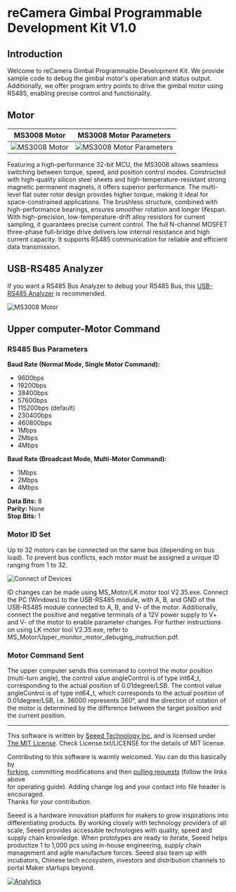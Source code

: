 # reCamera Gimbal Programmable Development Kit V1.0

## Introduction

Welcome to reCamera Gimbal Programmable Development Kit. We provide sample code to debug the gimbal motor's operation and status output. Additionally, we offer program entry points to drive the gimbal motor using RS485, enabling precise control and functionality.

## Motor

MS3008 Motor          |  MS3008 Motor Parameters
:-------------------------:|:-------------------------:
![MS3008 Motor](https://raw.githubusercontent.com/AllenKon/Seeed_Motor_RS485/main/MS_Motor/Pic/MS3008_Motor.jpg)  |  ![MS3008 Motor Parameters](https://raw.githubusercontent.com/AllenKon/Seeed_Motor_RS485/main/MS_Motor/Pic/MS3008_Parameters.png)

Featuring a high-performance 32-bit MCU, the MS3008 allows seamless switching between torque, speed, and position control modes. Constructed with high-quality silicon steel sheets and high-temperature-resistant strong magnetic permanent magnets, it offers superior performance. The multi-level flat outer rotor design provides higher torque, making it ideal for space-constrained applications. The brushless structure, combined with high-performance bearings, ensures smoother rotation and longer lifespan. With high-precision, low-temperature-drift alloy resistors for current sampling, it guarantees precise current control. The full N-channel MOSFET three-phase full-bridge drive delivers low internal resistance and high current capacity. It supports RS485 communication for reliable and efficient data transmission.

## USB-RS485 Analyzer

If you want a RS485 Bus Analyzer to debug your RS485 Bus, this [USB-RS485 Analyzer](https://www.seeedstudio.com/USB-TO-RS232--RS485--TTL-Industrial-Isolated-Converter-p-3231.html) is recommended.

![MS3008 Motor](https://media-cdn.seeedstudio.com/media/catalog/product/cache/bb49d3ec4ee05b6f018e93f896b8a25d/h/t/httpsstatics3.seeedstudio.comseeedfile2018-12bazaar1004130_usbtors232485ttl01.jpg)

## Upper computer-Motor Command

### RS485 Bus Parameters

**Baud Rate (Normal Mode, Single Motor Command):**
- 9600bps
- 19200bps
- 38400bps
- 57600bps
- 115200bps (default)
- 230400bps
- 460800bps
- 1Mbps
- 2Mbps
- 4Mbps

**Baud Rate (Broadcast Mode, Multi-Motor Command):**
- 1Mbps
- 2Mbps
- 4Mbps

**Data Bits:** 8  
**Parity:** None  
**Stop Bits:** 1

### Motor ID Set

Up to 32 motors can be connected on the same bus (depending on bus load). To prevent bus conflicts, each motor must be assigned a unique ID ranging from 1 to 32.

![Connect of Devices](https://raw.githubusercontent.com/AllenKon/Seeed_Motor_RS485/main/MS_Motor/Pic/Connect.png)

ID changes can be made using MS_Motor/LK motor tool V2.35.exe. Connect the PC (Windows) to the USB-RS485 module, with A, B, and GND of the USB-RS485 module connected to A, B, and V- of the motor. Additionally, connect the positive and negative terminals of a 12V power supply to V+ and V- of the motor to enable parameter changes. For further instructions on using LK motor tool V2.35.exe, refer to MS_Motor/Upper_monitor_motor_debuging_instruction.pdf.

### Motor Command Sent

The upper computer sends this command to control the motor position (multi-turn angle), the control value angleControl is of type int64_t, corresponding to the actual position of 0.01degree/LSB. The control value angleControl is of type int64_t, which corresponds to the actual position of 0.01degree/LSB, i.e. 36000 represents 360°, and the direction of rotation of the motor is determined by the difference between the target position and the current position.

----

This software is written by [Seeed Technology Inc.](http://www.seeed.cc) and is licensed under [The MIT License](http://opensource.org/licenses/mit-license.php). Check License.txt/LICENSE for the details of MIT license.<br>

Contributing to this software is warmly welcomed. You can do this basically by<br>
[forking](https://help.github.com/articles/fork-a-repo), committing modifications and then [pulling requests](https://help.github.com/articles/using-pull-requests) (follow the links above<br>
for operating guide). Adding change log and your contact into file header is encouraged.<br>
Thanks for your contribution.

Seeed is a hardware innovation platform for makers to grow inspirations into differentiating products. By working closely with technology providers of all scale, Seeed provides accessible technologies with quality, speed and supply chain knowledge. When prototypes are ready to iterate, Seeed helps productize 1 to 1,000 pcs using in-house engineering, supply chain management and agile manufacture forces. Seeed also team up with incubators, Chinese tech ecosystem, investors and distribution channels to portal Maker startups beyond.

[![Analytics](https://ga-beacon.appspot.com/UA-46589105-3/NFC_Tag_M24LR6E)](https://github.com/igrigorik/ga-beacon)
